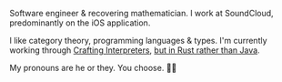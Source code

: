 Software engineer & recovering mathematician. I work at SoundCloud, predominantly on the iOS application.

I like category theory, programming languages & types. I'm currently working through [Crafting Interpreters](http://craftinginterpreters.com/), [but in Rust rather than Java](https://github.com/matthew-healy/crafting-interpreters-rust).

My pronouns are he or they. You choose. 💁‍♀️
